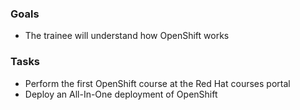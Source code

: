 
### Goals
-  The trainee will understand how OpenShift works


### Tasks
- Perform the first OpenShift course at the Red Hat courses portal
- Deploy an All-In-One deployment of OpenShift

